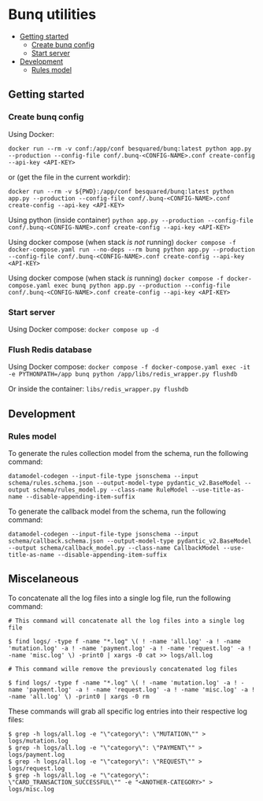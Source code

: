 # Bunq utilities <!-- omit from toc -->

- [Getting started](#getting-started)
  - [Create bunq config](#create-bunq-config)
  - [Start server](#start-server)
- [Development](#development)
  - [Rules model](#rules-model)

## Getting started

### Create bunq config

Using Docker:

`docker run --rm -v conf:/app/conf besquared/bunq:latest python app.py --production --config-file conf/.bunq-<CONFIG-NAME>.conf create-config --api-key <API-KEY>`

or (get the file in the current workdir):

`docker run --rm -v ${PWD}:/app/conf besquared/bunq:latest python app.py --production --config-file conf/.bunq-<CONFIG-NAME>.conf create-config --api-key <API-KEY>`

Using python (inside container)
`python app.py --production --config-file conf/.bunq-<CONFIG-NAME>.conf create-config --api-key <API-KEY>`

Using docker compose (when stack _is not_ running)
`docker compose -f docker-compose.yaml run --no-deps --rm bunq python app.py --production --config-file conf/.bunq-<CONFIG-NAME>.conf create-config --api-key <API-KEY>`

Using docker compose (when stack _is_ running)
`docker compose -f docker-compose.yaml exec bunq python app.py --production --config-file conf/.bunq-<CONFIG-NAME>.conf create-config --api-key <API-KEY>`

### Start server

Using Docker compose:
`docker compose up -d`

### Flush Redis database

Using Docker compose:
`docker compose -f docker-compose.yaml exec -it -e PYTHONPATH=/app bunq python /app/libs/redis_wrapper.py flushdb`

Or inside the container:
`libs/redis_wrapper.py flushdb`

## Development

### Rules model

To generate the rules collection model from the schema, run the following command:

`datamodel-codegen --input-file-type jsonschema --input schema/rules.schema.json --output-model-type pydantic_v2.BaseModel --output schema/rules_model.py --class-name RuleModel --use-title-as-name --disable-appending-item-suffix`

To generate the callback model from the schema, run the following command:

`datamodel-codegen --input-file-type jsonschema --input schema/callback.schema.json --output-model-type pydantic_v2.BaseModel --output schema/callback_model.py --class-name CallbackModel --use-title-as-name --disable-appending-item-suffix`

## Miscelaneous

To concatenate all the log files into a single log file, run the following command:

```
# This command will concatenate all the log files into a single log file

$ find logs/ -type f -name "*.log" \( ! -name 'all.log' -a ! -name 'mutation.log' -a ! -name 'payment.log' -a ! -name 'request.log' -a ! -name 'misc.log' \) -print0 | xargs -0 cat >> logs/all.log

# This command wille remove the previously concatenated log files

$ find logs/ -type f -name "*.log" \( ! -name 'mutation.log' -a ! -name 'payment.log' -a ! -name 'request.log' -a ! -name 'misc.log' -a ! -name 'all.log' \) -print0 | xargs -0 rm
```

These commands will grab all specific log entries into their respective log files:

```
$ grep -h logs/all.log -e "\"category\": \"MUTATION\"" > logs/mutation.log
$ grep -h logs/all.log -e "\"category\": \"PAYMENT\"" > logs/payment.log
$ grep -h logs/all.log -e "\"category\": \"REQUEST\"" > logs/request.log
$ grep -h logs/all.log -e "\"category\": \"CARD_TRANSACTION_SUCCESSFUL\"" -e "<ANOTHER-CATEGORY>" > logs/misc.log
```
